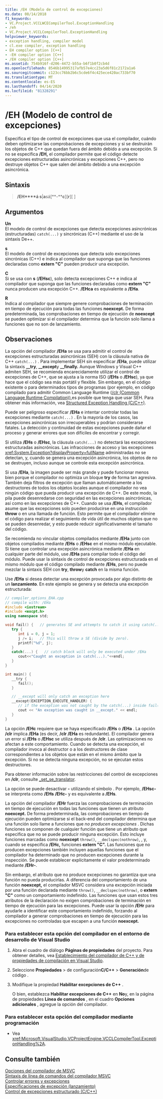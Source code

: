 ```yaml
---
title: /EH (Modelo de control de excepciones)
ms.date: 08/14/2018
f1_keywords:
- VC.Project.VCCLWCECompilerTool.ExceptionHandling
- /eh
- VC.Project.VCCLCompilerTool.ExceptionHandling
helpviewer_keywords:
- exception handling, compiler model
- cl.exe compiler, exception handling
- EH compiler option [C++]
- -EH compiler option [C++]
- /EH compiler option [C++]
ms.assetid: 754b916f-d206-4472-b55a-b6f1b0f2cb4d
ms.openlocfilehash: 8546b14995317afb57e4cc23a5d6f81c2172a1a6
ms.sourcegitcommit: c123cc76bb2b6c5cde6f4c425ece420ac733bf70
ms.translationtype: MT
ms.contentlocale: es-ES
ms.lasthandoff: 04/14/2020
ms.locfileid: "81328291"
---
```

# <a name="eh-exception-handling-model"></a>/EH (Modelo de control de excepciones)

Especifica el tipo de control de excepciones que usa el compilador, cuándo deben optimizarse las comprobaciones de excepciones y si se destruirán los objetos de C++ que quedan fuera del ámbito debido a una excepción. Si no se especifica **/EH,** el compilador permite que el código detecte excepciones estructuradas asincrónicas y excepciones C++, pero no destruye objetos C++ que salen del ámbito debido a una excepción asincrónica.

## <a name="syntax"></a>Sintaxis

> **/EH****á s**|**a**sá[**-****c**][**r**][ ]

## <a name="arguments"></a>Argumentos

**Un**<br/>
El modelo de control de excepciones que detecta excepciones asincrónicas (estructuradas) `catch(...)` y sincrónicas (C++) mediante el uso de la sintaxis De++.

**s**<br/>
El modelo de control de excepciones que detecta solo excepciones sincrónicas (C++) e indica al compilador que suponga que las funciones declaradas como **extern "C"** pueden producir una excepción.

**C**<br/>
Si se usa con **s** (**/EHsc**), solo detecta excepciones C++ e indica al compilador que suponga que las funciones declaradas como **extern "C"** nunca producen una excepción C++. **/EHca** es equivalente a **/EHa**.

**R**<br/>
Indica al compilador que siempre genere comprobaciones de terminación en tiempo de ejecución para todas las funciones **noexcept.** De forma predeterminada, las comprobaciones en tiempo de ejecución de **noexcept** se pueden optimizar si el compilador determina que la función solo llama a funciones que no son de lanzamiento.

## <a name="remarks"></a>Observaciones

La opción del compilador **/EHa** se usa para admitir el control de excepciones estructuradas asincrónicas (SEH) con la cláusula nativa de C++ `catch(...)` . Para implementar SEH sin especificar **/EHa**, puede utilizar la sintaxis **__try**, **__except**y **__finally.** Aunque Windows y Visual C++ admiten SEH, se recomienda encarecidamente utilizar el control de excepciones de C++, que se ajusta a la norma ISO (**/EHs** o **/EHsc**), ya que hace que el código sea más portátil y flexible. Sin embargo, en el código existente o para determinados tipos de programas (por ejemplo, en código compilado para admitir Common Language Runtime ([/clr (Common Language Runtime Compilation)),](clr-common-language-runtime-compilation.md)es posible que tenga que usar SEH. Para obtener más información, vea [Structured Exception Handling (C/C++)](../../cpp/structured-exception-handling-c-cpp.md).

Puede ser peligroso especificar **/EHa** e intentar controlar todas las excepciones mediante `catch(...)` . En la mayoría de los casos, las excepciones asincrónicas son irrecuperables y podrían considerarse fatales. La detección y continuidad de estas excepciones puede dañar el proceso y generar errores que son difíciles de encontrar y corregir.

Si utiliza **/EHs** o **/EHsc**, la cláusula `catch(...)` no detectará las excepciones estructuradas asincrónicas. Las infracciones de acceso y las excepciones <xref:System.Exception?displayProperty=fullName> administradas no se detectan, y, cuando se genera una excepción asincrónica, los objetos de no se destruyen, incluso aunque se controle esta excepción asincrónica.

Si usa **/EHa**, la imagen puede ser más grande y puede funcionar menos bien porque el compilador no optimiza un bloque **try** de forma tan agresiva. También deja filtros de excepción que llaman automáticamente a los destructores de todos los objetos locales aunque el compilador no vea ningún código que pueda producir una excepción de C++. De este modo, la pila puede desenredarse con seguridad en las excepciones asincrónicas, así como en las excepciones de C++. Cuando se usa **/EHs**, el compilador asume que las excepciones solo pueden producirse en una instrucción **throw** o en una llamada de función. Esto permite que el compilador elimine el código para realizar el seguimiento de vida útil de muchos objetos que no se pueden desenredar, y esto puede reducir significativamente el tamaño del código.

Se recomienda no vincular objetos compilados mediante **/EHa** junto con objetos compilados mediante **/EHs** o **/EHsc** en el mismo módulo ejecutable. Si tiene que controlar una excepción asincrónica mediante **/EHa** en cualquier parte del módulo, use **/EHa** para compilar todo el código del módulo. Puede usar la sintaxis de control de excepciones estructurada en el mismo módulo que el código compilado mediante **/EHs**, pero no puede mezclar la sintaxis SEH con **try**, **throw**y **catch** en la misma función.

Use **/EHa** si desea detectar una excepción provocada por algo distinto de un **lanzamiento**. En este ejemplo se genera y se detecta una excepción estructurada:

```cpp
// compiler_options_EHA.cpp
// compile with: /EHa
#include <iostream>
#include <excpt.h>
using namespace std;

void fail() {   // generates SE and attempts to catch it using catch(...)
   try {
      int i = 0, j = 1;
      j /= i;   // This will throw a SE (divide by zero).
      printf("%d", j);
   }
   catch(...) {   // catch block will only be executed under /EHa
      cout<<"Caught an exception in catch(...)."<<endl;
   }
}

int main() {
   __try {
      fail();
   }

   // __except will only catch an exception here
   __except(EXCEPTION_EXECUTE_HANDLER) {
      // if the exception was not caught by the catch(...) inside fail()
      cout << "An exception was caught in __except." << endl;
   }
}
```

La opción **/EHc** requiere que se haya especificado **/EHs** o **/EHa** . La opción **/clr** implica **/EHa** (es decir, **/clr** **/EHa** es redundante). El compilador genera un error si **/EHs** o **/EHsc** se utiliza después de **/clr**. Las optimizaciones no afectan a este comportamiento. Cuando se detecta una excepción, el compilador invoca al destructor o a los destructores de clase correspondientes a los objetos que están en el mismo ámbito que la excepción. Si no se detecta ninguna excepción, no se ejecutan estos destructores.

Para obtener información sobre las restricciones del control de excepciones en **/clr**, consulte [_set_se_translator](../../c-runtime-library/reference/set-se-translator.md).

La opción se puede desactivar **-** utilizando el símbolo . Por ejemplo, **/EHsc-** se interpreta como **/EHs** **/EHc-** y es equivalente a **/EHs**.

La opción del compilador **/EHr** fuerza las comprobaciones de terminación en tiempo de ejecución en todas las funciones que tienen un atributo **noexcept.** De forma predeterminada, las comprobaciones en tiempo de ejecución pueden optimizarse si el back-end del compilador determina que una función solo llame a funciones que *no producen excepciones* . Dichas funciones se componen de cualquier función que tiene un atributo que especifica que no se puede producir ninguna excepción. Esto incluye funciones marcadas como **noexcept** `throw()`, `__declspec(nothrow)`, , y, cuando se especifica **/EHc,** funciones **extern "C".** Las funciones que no producen excepciones también incluyen aquellas funciones que el compilador ha determinado que no producen excepciones durante la inspección. Se puede establecer explícitamente el valor predeterminado mediante **/EHr-**.

Sin embargo, el atributo que no produce excepciones no garantiza que una función no pueda producirlas. A diferencia del comportamiento de una función **noexcept,** el compilador MSVC considera una excepción iniciada por una función declarada mediante `throw()`, `__declspec(nothrow)`, o **extern "C"** como un comportamiento indefinido. Las funciones que usan estos tres atributos de la declaración no exigen comprobaciones de terminación en tiempo de ejecución para las excepciones. Puede usar la opción **/EHr** para ayudarle a identificar este comportamiento indefinido, forzando al compilador a generar comprobaciones en tiempo de ejecución para las excepciones no controladas que escapen a una función **noexcept.**

### <a name="to-set-this-compiler-option-in-the-visual-studio-development-environment"></a>Para establecer esta opción del compilador en el entorno de desarrollo de Visual Studio

1. Abra el cuadro de diálogo **Páginas de propiedades** del proyecto. Para obtener detalles, vea [Establecimiento del compilador de C++ y de propiedades de compilación en Visual Studio](../working-with-project-properties.md).

1. Seleccione **Propiedades** > de configuración**C/C++** > **Generación**de código .

1. Modifique la propiedad **Habilitar excepciones de C++** .

   O bien, establezca **Habilitar excepciones de C++** en **No**y, en la página de propiedades **Línea de comandos** , en el cuadro **Opciones adicionales** , agregue la opción del compilador.

### <a name="to-set-this-compiler-option-programmatically"></a>Para establecer esta opción del compilador mediante programación

- Vea <xref:Microsoft.VisualStudio.VCProjectEngine.VCCLCompilerTool.ExceptionHandling%2A>.

## <a name="see-also"></a>Consulte también

[Opciones del compilador de MSVC](compiler-options.md)<br/>
[Sintaxis de línea de comandos del compilador MSVC](compiler-command-line-syntax.md)<br/>
[Controlar errores y excepciones](../../cpp/errors-and-exception-handling-modern-cpp.md)<br/>
[Especificaciones de excepción (lanzamiento)](../../cpp/exception-specifications-throw-cpp.md)<br/>
[Control de excepciones estructurado (C/C++)](../../cpp/structured-exception-handling-c-cpp.md)
